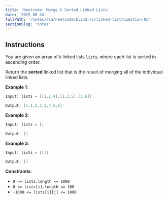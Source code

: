 ```yaml
---
title: 'Neetcode: Merge K Sorted Linked Lists'
date: '2025-08-24'
fullPath: '/notes/dsa/neetcode/blind-75/linked-list/question-06'
sectionSlug: 'notes'
---
```


## Instructions

You are given an array of `k` linked lists `lists`, where each list is sorted in ascending order.

Return the **sorted** linked list that is the result of merging all of the individual linked lists.

**Example 1**:

```java
Input: lists = [[1,2,4],[1,3,5],[3,6]]

Output: [1,1,2,3,3,4,5,6]
```

**Example 2**:

```java
Input: lists = []

Output: []
```

**Example 3**:

```java
Input: lists = [[]]

Output: []
```

**Constraints**:

- `0 <= lists.length <= 1000`
- `0 <= lists[i].length <= 100`
- `-1000 <= lists[i][j] <= 1000`
